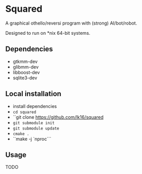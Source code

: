 Squared
=======

A graphical othello/reversi program with (strong) AI/bot/robot.

Designed to run on *nix 64-bit systems.

Dependencies
------------
* gtkmm-dev
* glibmm-dev
* libboost-dev
* sqlite3-dev


Local installation
-----------
* install dependencies
* ``cd squared``
* ``git clone https://github.com/lk16/squared
* ``git submodule init``
* ``git submodule update``
* ``cmake .``
* ``make -j \`nproc\```


Usage
-----
TODO
